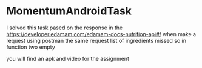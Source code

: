 # MomentumAndroidTask

I solved this task pased on the response in the https://developer.edamam.com/edamam-docs-nutrition-api#/
when make a request using postman the same request list of ingredients missed so in function two empty


you will find an apk and video for the assignment
